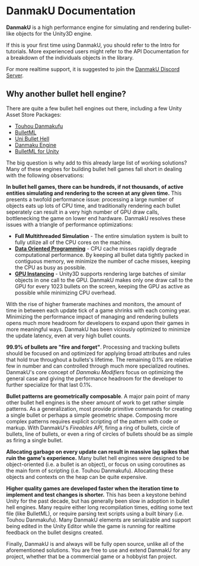 # DanmakU Documentation

**DanmakU** is a high performance engine for simulating and rendering bullet-like objects for the
Unity3D engine.

If this is your first time using DanmakU, you should refer to the Intro for tutorials. More experienced users might 
refer to the API Documentation for a breakdown of the individuals objects in the library.

For more realtime support, it is suggested to join the [DanmakU Discord Server](https://discordapp.com/invite/e9G43m2).

## Why another bullet hell engine?

There are quite a few bullet hell engines out there, including a few Unity Asset Store Packages:

  * [Touhou Danmakufu](https://dmf.shrinemaiden.org/wiki/Main_Page)
  * [BulletML](http://www.asahi-net.or.jp/~cs8k-cyu/bulletml/index_e.html)
  * [Uni Bullet Hell](https://assetstore.unity.com/packages/tools/integration/uni-bullet-hell-19088)
  * [Danmaku Engine](https://assetstore.unity.com/packages/templates/systems/danmaku-engine-29855)
  * [BulletML for Unity](https://assetstore.unity.com/packages/tools/bulletml-for-unity-16206)

The big question is why add to this already large list of working solutions? Many of these engines for 
building bullet hell games fall short in dealing with the following observations:

**In bullet hell games, there can be hundreds, if not thousands, of active entities simulating and
rendering to the screen at any given time.** This presents a twofold performance issue: processing
a large number of objects eats up lots of CPU time, and traditionally rendering each bullet seperately
can result in a very high number of GPU draw calls, bottlenecking the game on lower end hardware. DanmakU
resolves these issues with a triangle of performance optimizations:

* **Full Multithreaded Simulation** - The entire simulation system is built to fully utilize all of
  the CPU cores on the machine. 
* [**Data Oriented Programming**](https://android-developers.googleblog.com/2015/07/game-performance-data-oriented.html) - 
  CPU cache misses rapidly degrade computational performance. By keeping all bullet data tightly packed in 
  contiguous memory, we minimize the number of cache misses, keeping the CPU as busy as possible.
* [**GPU Instancing**](https://docs.unity3d.com/Manual/GPUInstancing.html) - Unity3D supports rendering large batches of 
  similar objects in one call to the GPU. DanmakU makes only one draw call to the GPU for every 1023 bullets on the screen, 
  keeping the GPU as active as possible while minimizing CPU overhead.

With the rise of higher framerate machines and monitors, the amount of time in between each update tick of a
game shrinks with each coming year. Minimizing the performance impact of managing and rendering bullets opens much
more headroom for developers to expand upon their games in more meaningful ways. DanmakU has been viciously optimized
to minimize the update latency, even at very high bullet counts.

**99.9% of bullets are "fire and forget"**. Processing and tracking bullets should be focused on 
and optimized for applying broad attributes and rules that hold true throughout a bullets's lifetime.
The remaining 0.1% are relative few in number and can controlled through much more specialized routines.
DanmakU's core concept of *Danmaku Modifiers* focus on optimizing the general case and giving the performance
headroom for the developer to further specialize for that last 0.1%.

**Bullet patterns are geometrically composable**. A major pain point of many other bullet hell engines is the
sheer amount of work to get rather simple patterns. As a generalization, most provide primitive commands
for creating a single bullet or perhaps a simple geometric shape. Composing more complex patterns requires 
explicit scripting of the pattern with code or markup. With DanmakU's *Fireables API*, firing a 
ring of bullets, circle of bullets, line of bullets, or even a ring of circles of bullets should be as simple
as firing a single bullet.

**Allocating garbage on every update can result in massive lag spikes that ruin the game's experience.** 
Many bullet hell engines were designed to be object-oriented (i.e. a bullet is an object), or focus on using
coroutines as the main form of scripting (i.e. Touhou Danmakufu). Allocating these objects and contexts on the 
heap can be quite expensive.

**Higher quality games are developed faster when the iteration time to implement and test changes is shorter.**
This has been a keystone behind Unity for the past decade, but has generally been slow in adoption in 
bullet hell engines. Many require either long recompilation times, editing some text file (like BulletML), or require 
parsing text scripts using a built binary (i.e. Touhou Danmakufu). Many DanmakU elements are serializable and support
being edited in the Unity Editor while the game is running for realtime feedback on the bullet designs created.

Finally, DanmakU is and always will be fully open source, unlike all of the aforementioned solutions. You are free
to use and extend DanmakU for any project, whether that be a commercial game or a hobbyist fan project.
